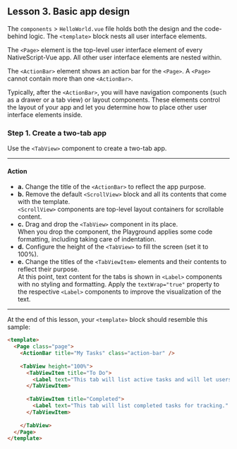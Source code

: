 ## Lesson 3. Basic app design

The `components` > `HelloWorld.vue` file holds both the design and the code-behind logic. The `<template>` block nests all user interface elements.

The `<Page>` element is the top-level user interface element of every NativeScript-Vue app. All other user interface elements are nested within.

The `<ActionBar>` element shows an action bar for the `<Page>`. A `<Page>` cannot contain more than one `<ActionBar>`.

Typically, after the `<ActionBar>`, you will have navigation components (such as a drawer or a tab view) or layout components. These elements control the layout of your app and let you determine how to place other user interface elements inside.

### Step 1. Create a two-tab app

Use the `<TabView>` component to create a two-tab app.

<hr data-action="start" />

#### Action

* **а.** Change the title of the `<ActionBar>` to reflect the app purpose.
* **b.** Remove the default `<ScrollView>` block and all its contents that come with the template.<br/>`<ScrollView>` components are top-level layout containers for scrollable content.
* **c.** Drag and drop the `<TabView>` component in its place.<br/>When you drop the component, the Playground applies some code formatting, including taking care of indentation.
* **d.** Configure the height of the `<TabView>` to fill the screen (set it to 100%).
* **e.** Change the titles of the `<TabViewItem>` elements and their contents to reflect their purpose.<br/>At this point, text content for the tabs is shown in `<Label>` components with no styling and formatting. Apply the `textWrap="true"` property to the respective `<Label>` components to improve the visualization of the text.

<hr data-action="end" />

At the end of this lesson, your `<template>` block should resemble this sample:

```HTML
<template>
  <Page class="page">
    <ActionBar title="My Tasks" class="action-bar" />
    
    <TabView height="100%">
      <TabViewItem title="To Do">
        <Label text="This tab will list active tasks and will let users add new tasks." textWrap="true" />
      </TabViewItem>
      
      <TabViewItem title="Completed">
        <Label text="This tab will list completed tasks for tracking." textWrap="true" />
      </TabViewItem>
    
    </TabView>
  </Page>
</template>
```